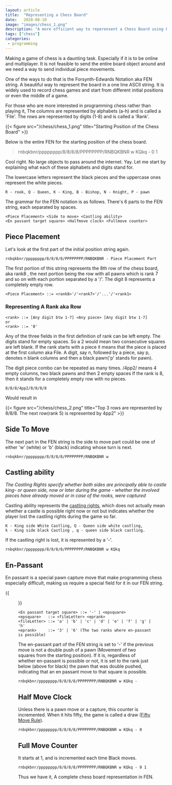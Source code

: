 ```yaml
---
layout: article
title:  "Representing a Chess Board"
date:   2020-08-10
image: "images/chess_1.png"
description: "A more efficient way to reperensent a Chess Board using FEN strings" 
tags: ["chess"]
categories: 
 - programming
---
```

Making a game of chess is a daunting task. Especially if it is to be online and multiplayer.
It is not feasible to send the entire board object around and we need a way to send individual piece movements.

One of the ways to do that is the Forsynth-Edwards Notation aka FEN string. A beautiful way to represent the board in a one line ASCII string. It is widely used to record chess games and start from different initial positions
or even the middle of a game.


For those who are more interested in programming chess rather than playing it, The columns are represented by alphabets (a-h) and is called a 'File'. The rows are represented by digits (1-8) and is called a 'Rank'.

{{< figure src="/chess/chess_1.png" title="Starting Position of the Chess Board" >}}


Below is the entire FEN for the starting position of the chess board.


> rnbqkbnr/pppppppp/8/8/8/8/PPPPPPPP/RNBQKBNR w KQkq - 0 1


Cool right. No large objects to pass around the internet. Yay.
Let me start by explaining what each of these alphabets and digits stand for.


The lowercase letters represent the black pieces and the uppercase ones represent the white pieces.

```
R - rook, Q - Queen, K - King, B - Bishop, N - Knight, P - pawn
```

The grammar for the FEN notation is as follows. There's 6 parts to the FEN string, each separated by spaces.

```
<Piece Placement> <Side to move> <Castling ability> 
<En passant target square> <Halfmove clock> <Fullmove counter>
```
## Piece Placement

 Let's look at the first part of the initial position string again.

```text
rnbqkbnr/pppppppp/8/8/8/8/PPPPPPPP/RNBQKBNR - Piece Placement Part
```

The first portion of this string represents the 8th row of the chess board, aka rank8 , the next portion being the row with all pawns which is rank 7 and so on with each portion separated by a '/'. The digit 8 represents a completely empty row.

```text
<Piece Placement> ::= <rank8>'/'<rank7>'/'...'/'<rank1>
```
### Representing A Rank aka Row
```text
<rank> ::= [Any digit btw 1-7] <Any piece> [Any digit btw 1-7]
or
<rank> ::= '8'
```
Any of the three fields in the first definition of rank can be left empty. The digits stand for empty spaces. So a 2 would mean two consecutive squares are left blank. If the rank starts with a piece it means that the piece is placed at the first column aka File. A digit, say n, followed by a piece, say p, denotes n blank columns and then a black pawn('p' stands for pawn).


The digit piece combo can be repeated as many times.
/4pp2/ means 4 empty columns, two black pawns and then 2 empty spaces
If the rank is 8, then it stands for a completely empty row with no pieces.
```text
8/8/8/4pp2/8/8/8/8
```
Would result in

{{< figure src="/chess/chess_2.png" title="Top 3 rows are represented by 8/8/8. The next row(rank 5) is represented by 4pp2" >}}

<!-- {% include image.html url="/assets/images/chess_2.png" description="" %} -->

## Side To Move

The next part in the FEN string is the side  to move part could be one of either 'w' (white) or 'b' (black) indicating whose turn is next.
```text
rnbqkbnr/pppppppp/8/8/8/8/PPPPPPPP/RNBQKBNR w
```
## Castling ability

*The Castling Rights specify whether both sides are principally able to castle king- or queen side, now or later during the game - whether the involved pieces have already moved or in case of the rooks, were captured*

Castling ability represents the [castling rights](https://medium.com/r/?url=https%3A%2F%2Fwww.chessprogramming.org%2FCastling_Rights), which does not actually mean whether a castle is possible right now or not but indicates whether the player lost the castling rights during the game so far. 
```text
K - King side White Castling, Q - Queen side white castling,
k - King side black Castling , q - queen side black castling.
```
If the castling right is lost, it is represented by a '-'.
```text
rnbqkbnr/pppppppp/8/8/8/8/PPPPPPPP/RNBQKBNR w KQkq
```
## En-Passant

En passant is a special pawn capture move that make programming chess especially difficult, making us require a special field for it in our FEN string.

{{<figure src="https://upload.wikimedia.org/wikipedia/commons/thumb/3/3b/En_passant.gif/512px-En_passant.gif" link="https://commons.wikimedia.org/wiki/File:En_passant.gif" attr="Calusarul / CC BY-SA" attrlink="https://commons.wikimedia.org/wiki/File:En_passant.gif" width="512" title="En-passant Move">}}

<!-- <a title="" href="">
<img style="display:block; margin: auto; max-width: 70%;" width="512" alt="En passant" src="https://upload.wikimedia.org/wikipedia/commons/thumb/3/3b/En_passant.gif/512px-En_passant.gif"></a>
<br> -->
```text
<En passant target square> ::= '-' | <epsquare>
<epsquare>   ::= <fileLetter> <eprank>
<fileLetter> ::= 'a' | 'b' | 'c' | 'd' | 'e' | 'f' | 'g' | 'h'
<eprank>     ::= '3' | '6' (The two ranks where en-passant is possible)
```

The en-passant part of the FEN string  is set to '-' if the previous move is not a double push of a pawn (Movement of two squares from the starting position). If it is, regardless of whether en-passant is possible or not, it is set to the rank just below (above for black) the pawn that was double pushed, indicating that an en passant move to that square is possible.

```
rnbqkbnr/pppppppp/8/8/8/8/PPPPPPPP/RNBQKBNR w KQkq -
```
## Half Move Clock
Unless there is a pawn move or a capture, this counter is incremented. When it hits fifty, the game is called a draw ([Fifty Move Rule](https://en.wikipedia.org/wiki/Fifty-move_rule)).
```
rnbqkbnr/pppppppp/8/8/8/8/PPPPPPPP/RNBQKBNR w KQkq - 0
```
## Full Move Counter
It starts at 1, and is incremented each time Black moves.
```
rnbqkbnr/pppppppp/8/8/8/8/PPPPPPPP/RNBQKBNR w KQkq - 0 1
```

Thus we have it, A complete chess board representation in FEN. 
